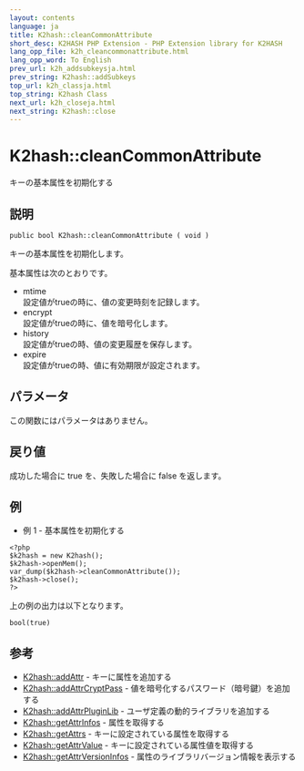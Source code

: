 ```yaml
---
layout: contents
language: ja
title: K2hash::cleanCommonAttribute
short_desc: K2HASH PHP Extension - PHP Extension library for K2HASH
lang_opp_file: k2h_cleancommonattribute.html
lang_opp_word: To English
prev_url: k2h_addsubkeysja.html
prev_string: K2hash::addSubkeys
top_url: k2h_classja.html
top_string: K2hash Class
next_url: k2h_closeja.html
next_string: K2hash::close
---
```


# K2hash::cleanCommonAttribute
キーの基本属性を初期化する

## 説明
```
public bool K2hash::cleanCommonAttribute ( void )
```
キーの基本属性を初期化します。  

基本属性は次のとおりです。  
- mtime  
設定値がtrueの時に、値の変更時刻を記録します。
- encrypt  
設定値がtrueの時に、値を暗号化します。
- history  
設定値がtrueの時、値の変更履歴を保存します。
- expire  
設定値がtrueの時、値に有効期限が設定されます。

## パラメータ
この関数にはパラメータはありません。

## 戻り値
成功した場合に true を、失敗した場合に false を返します。 

## 例
- 例 1 - 基本属性を初期化する
```
<?php
$k2hash = new K2hash();
$k2hash->openMem();
var_dump($k2hash->cleanCommonAttribute());
$k2hash->close();
?>
```
上の例の出力は以下となります。
```
bool(true)
```

## 参考
- [K2hash::addAttr](k2h_addattrja.html) - キーに属性を追加する
- [K2hash::addAttrCryptPass](k2h_addattrcryptpassja.html) - 値を暗号化するパスワード（暗号鍵）を追加する
- [K2hash::addAttrPluginLib](k2h_addattrpluginlibja.html) - ユーザ定義の動的ライブラリを追加する
- [K2hash::getAttrInfos](k2h_getattrinfosja.html) - 属性を取得する
- [K2hash::getAttrs](k2h_getattrsja.html) - キーに設定されている属性を取得する
- [K2hash::getAttrValue](k2h_getattrvalueja.html) - キーに設定されている属性値を取得する
- [K2hash::getAttrVersionInfos](k2h_getattrversioninfosja.html) - 属性のライブラリバージョン情報を表示する
